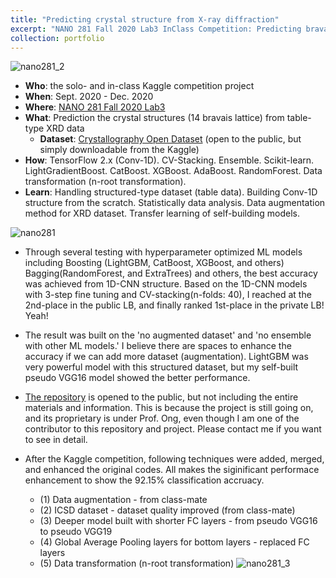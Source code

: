 ```yaml
---
title: "Predicting crystal structure from X-ray diffraction"
excerpt: "NANO 281 Fall 2020 Lab3 InClass Competition: Predicting bravais lattice from XRD"
collection: portfolio
---
```

![nano281_2](https://user-images.githubusercontent.com/58493928/116186958-766e8280-a6d9-11eb-82d4-f58fdd3f2db8.png)
- **Who**: the solo- and in-class Kaggle competition project
- **When**: Sept. 2020 - Dec. 2020
- **Where**: [NANO 281 Fall 2020 Lab3](https://www.kaggle.com/c/nano281fa2020/overview)
- **What**: Prediction the crystal structures (14 bravais lattice) from table-type XRD data
  - **Dataset**: [Crystallography Open Dataset](http://www.crystallography.net/cod/) (open to the public, but simply downloadable from the Kaggle)
- **How**: TensorFlow 2.x (Conv-1D). CV-Stacking. Ensemble. Scikit-learn. LightGradientBoost. CatBoost. XGBoost. AdaBoost. RandomForest. Data transformation (n-root transformation).
- **Learn**: Handling structured-type dataset (table data). Building Conv-1D structure from the scratch. Statistically data analysis. Data augmentation method for XRD dataset. Transfer learning of self-building models. 

![nano281](https://user-images.githubusercontent.com/58493928/116184306-5e483480-a6d4-11eb-9ed9-b540345599d6.png)
- Through several testing with hyperparameter optimized ML models including Boosting (LightGBM, CatBoost, XGBoost, and others) Bagging(RandomForest, and ExtraTrees) and others, the best accuracy was achieved from 1D-CNN structure. Based on the 1D-CNN models with 3-step fine tuning and CV-stacking(n-folds: 40), I reached at the 2nd-place in the public LB, and finally ranked 1st-place in the private LB! Yeah!
- The result was built on the 'no augmented dataset' and 'no ensemble with other ML models.' I believe there are spaces to enhance the accuracy if we can add more dataset (augmentation). LightGBM was very powerful model with this structured dataset, but my self-built pseudo VGG16 model showed the better performance.
- [The repository](https://github.com/haenara-shin/NANO281_Labs/tree/main/3) is opened to the public, but not including the entire materials and information. This is because the project is still going on, and its proprietary is under Prof. Ong, even though I am one of the contributor to this repository and project. Please contact me if you want to see in detail.

- After the Kaggle competition, following techniques were added, merged, and enhanced the original codes. All makes the siginificant performace enhancement to show the 92.15% classification accruacy. 
  - (1) Data augmentation - from class-mate
  - (2) ICSD dataset - dataset quality improved (from class-mate)
  - (3) Deeper model built with shorter FC layers - from pseudo VGG16 to pseudo VGG19
  - (4) Global Average Pooling layers for bottom layers - replaced FC layers
  - (5) Data transformation (n-root transformation)
![nano281_3](https://user-images.githubusercontent.com/58493928/116186985-85553500-a6d9-11eb-976b-fa1a05c8688c.png)
